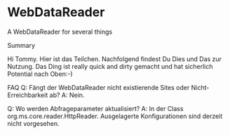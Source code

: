 # WebDataReader
 A WebDataReader for several things

Summary

Hi Tommy. Hier ist das Teilchen. Nachfolgend findest Du Dies und Das zur Nutzung.
Das Ding ist really quick and dirty gemacht und hat sicherlich Potential nach Oben:-)

FAQ
Q: Fängt der WebDataReader nicht existierende Sites oder Nicht- Erreichbarkeit ab?
A: Nein.

Q: Wo werden Abfrageparameter aktualisiert?
A: In der Class org.ms.core.reader.HttpReader. Ausgelagerte Konfigurationen sind derzeit nicht vorgesehen.
